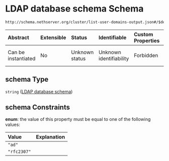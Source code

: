# LDAP database schema Schema

```txt
http://schema.nethserver.org/cluster/list-user-domains-output.json#/$defs/additional-properties-of-ldap/properties/schema
```



| Abstract            | Extensible | Status         | Identifiable            | Custom Properties | Additional Properties | Access Restrictions | Defined In                                                                                     |
| :------------------ | :--------- | :------------- | :---------------------- | :---------------- | :-------------------- | :------------------ | :--------------------------------------------------------------------------------------------- |
| Can be instantiated | No         | Unknown status | Unknown identifiability | Forbidden         | Allowed               | none                | [list-user-domains-output.json*](cluster/list-user-domains-output.json "open original schema") |

## schema Type

`string` ([LDAP database schema](list-user-domains-output-defs-ldap-domain-properties-properties-ldap-database-schema.md))

## schema Constraints

**enum**: the value of this property must be equal to one of the following values:

| Value       | Explanation |
| :---------- | :---------- |
| `"ad"`      |             |
| `"rfc2307"` |             |
